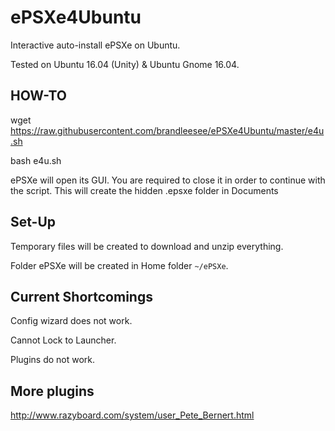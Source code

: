 # ePSXe4Ubuntu

Interactive auto-install ePSXe on Ubuntu.

Tested on Ubuntu 16.04 (Unity) & Ubuntu Gnome 16.04.

## HOW-TO

wget https://raw.githubusercontent.com/brandleesee/ePSXe4Ubuntu/master/e4u.sh

bash e4u.sh

ePSXe will open its GUI. You are required to close it in order to continue with the script. This will create the hidden .epsxe folder in Documents

## Set-Up

Temporary files will be created to download and unzip everything.

Folder ePSXe will be created in Home folder <code>~/ePSXe</code>.

## Current Shortcomings

Config wizard does not work.

Cannot Lock to Launcher.

Plugins do not work.

## More plugins

http://www.razyboard.com/system/user_Pete_Bernert.html
